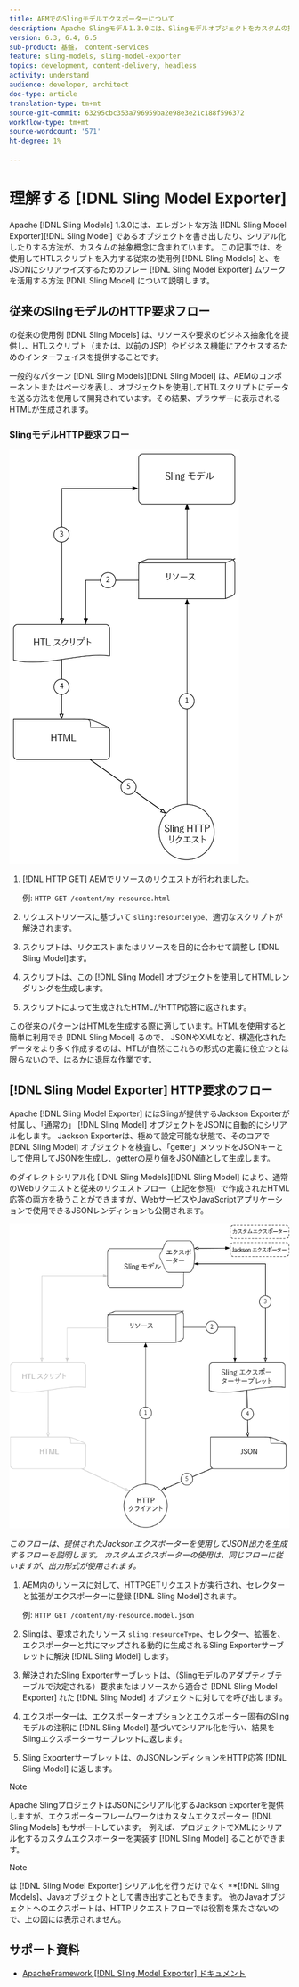 ```yaml
---
title: AEMでのSlingモデルエクスポーターについて
description: Apache Slingモデル1.3.0には、Slingモデルオブジェクトをカスタムの抽象概念に書き出したり、シリアル化したりするエレガントな方法であるSlingモデルエクスポータが導入されています。 この記事では、Slingモデルを使用してHTLスクリプトを入力する従来の使用例と、Slingモデルエクスポーターのフレームワークを利用してSlingモデルをJSONにシリアル化する方法について説明します。
version: 6.3, 6.4, 6.5
sub-product: 基盤， content-services
feature: sling-models, sling-model-exporter
topics: development, content-delivery, headless
activity: understand
audience: developer, architect
doc-type: article
translation-type: tm+mt
source-git-commit: 63295cbc353a796959ba2e98e3e21c188f596372
workflow-type: tm+mt
source-wordcount: '571'
ht-degree: 1%

---
```



# 理解する [!DNL Sling Model Exporter]

Apache [!DNL Sling Models] 1.3.0には、エレガントな方法 [!DNL Sling Model Exporter][!DNL Sling Model] であるオブジェクトを書き出したり、シリアル化したりする方法が、カスタムの抽象概念に含まれています。 この記事では、を使用してHTLスクリプトを入力する従来の使用例 [!DNL Sling Models] と、をJSONにシリアライズするためのフレー [!DNL Sling Model Exporter] ムワークを活用する方法 [!DNL Sling Model] について説明します。

## 従来のSlingモデルのHTTP要求フロー

の従来の使用例 [!DNL Sling Models] は、リソースや要求のビジネス抽象化を提供し、HTLスクリプト（または、以前のJSP）やビジネス機能にアクセスするためのインターフェイスを提供することです。

一般的なパターン [!DNL Sling Models][!DNL Sling Model] は、AEMのコンポーネントまたはページを表し、オブジェクトを使用してHTLスクリプトにデータを送る方法を使用して開発されています。その結果、ブラウザーに表示されるHTMLが生成されます。

### SlingモデルHTTP要求フロー

![Slingモデル要求フロー](./assets/understand-sling-model-exporter/sling-model-request-flow.png)

1. [!DNL HTTP GET] AEMでリソースのリクエストが行われました。

   例: `HTTP GET /content/my-resource.html`

1. リクエストリソースに基づいて `sling:resourceType`、適切なスクリプトが解決されます。

1. スクリプトは、リクエストまたはリソースを目的に合わせて調整し [!DNL Sling Model]ます。

1. スクリプトは、この [!DNL Sling Model] オブジェクトを使用してHTMLレンダリングを生成します。

1. スクリプトによって生成されたHTMLがHTTP応答に返されます。

この従来のパターンはHTMLを生成する際に適しています。HTMLを使用すると簡単に利用でき [!DNL Sling Model] るので、 JSONやXMLなど、構造化されたデータをより多く作成するのは、HTLが自然にこれらの形式の定義に役立つとは限らないので、はるかに退屈な作業です。

## [!DNL Sling Model Exporter] HTTP要求のフロー

Apache [!DNL Sling Model Exporter] にはSlingが提供するJackson Exporterが付属し、「通常の」 [!DNL Sling Model] オブジェクトをJSONに自動的にシリアル化します。 Jackson Exporterは、極めて設定可能な状態で、そのコアで [!DNL Sling Model] オブジェクトを検査し、「getter」メソッドをJSONキーとして使用してJSONを生成し、getterの戻り値をJSON値として生成します。

のダイレクトシリアル化 [!DNL Sling Models][!DNL Sling Model] により、通常のWebリクエストと従来のリクエストフロー（上記を参照）で作成されたHTML応答の両方を扱うことができますが、WebサービスやJavaScriptアプリケーションで使用できるJSONレンディションも公開されます。

![SlingモデルエクスポーターのHTTP要求フロー](./assets/understand-sling-model-exporter/sling-model-exporter-request-flow.png)

*このフローは、提供されたJacksonエクスポーターを使用してJSON出力を生成するフローを説明します。 カスタムエクスポーターの使用は、同じフローに従いますが、出力形式が使用されます。*

1. AEM内のリソースに対して、HTTPGETリクエストが実行され、セレクターと拡張がエクスポーターに登録 [!DNL Sling Model]されます。

   例: `HTTP GET /content/my-resource.model.json`

1. Slingは、要求されたリソース `sling:resourceType`、セレクター、拡張を、エクスポーターと共にマップされる動的に生成されるSling Exporterサーブレットに解決 [!DNL Sling Model] します。
1. 解決されたSling Exporterサーブレットは、（Slingモデルのアダプティブテーブルで決定される）要求またはリソースから適合さ [!DNL Sling Model Exporter] れた [!DNL Sling Model] オブジェクトに対してを呼び出します。
1. エクスポーターは、エクスポーターオプションとエクスポーター固有のSlingモデルの注釈に [!DNL Sling Model] 基づいてシリアル化を行い、結果をSlingエクスポーターサーブレットに返します。
1. Sling Exporterサーブレットは、のJSONレンディションをHTTP応答 [!DNL Sling Model] に返します。

>[!NOTE]
>
>Apache SlingプロジェクトはJSONにシリアル化するJackson Exporterを提供しますが、エクスポーターフレームワークはカスタムエクスポーター [!DNL Sling Models] もサポートしています。 例えば、プロジェクトでXMLにシリアル化するカスタムエクスポーターを実装す [!DNL Sling Model] ることができます。

>[!NOTE]
>
>は [!DNL Sling Model Exporter] シリアル化を行うだけでなく **[!DNL Sling Models]、Javaオブジェクトとして書き出すこともできます。 他のJavaオブジェクトへのエクスポートは、HTTPリクエストフローでは役割を果たさないので、上の図には表示されません。

## サポート資料

* [ApacheFramework [!DNL Sling Model Exporter] ドキュメント](https://sling.apache.org/documentation/bundles/models.html#exporter-framework-since-130)

